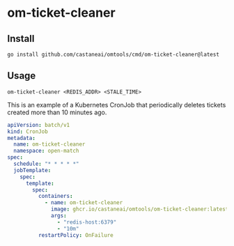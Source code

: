 # om-ticket-cleaner

## Install

```
go install github.com/castaneai/omtools/cmd/om-ticket-cleaner@latest
```

## Usage

```
om-ticket-cleaner <REDIS_ADDR> <STALE_TIME>
```

This is an example of a Kubernetes CronJob 
that periodically deletes tickets created more than 10 minutes ago.

```yaml
apiVersion: batch/v1
kind: CronJob
metadata:
  name: om-ticket-cleaner
  namespace: open-match
spec:
  schedule: "* * * * *"
  jobTemplate:
    spec:
      template:
        spec:
          containers:
            - name: om-ticket-cleaner
              image: ghcr.io/castaneai/omtools/om-ticket-cleaner:latest
              args:
                - "redis-host:6379"
                - "10m"
          restartPolicy: OnFailure
```
